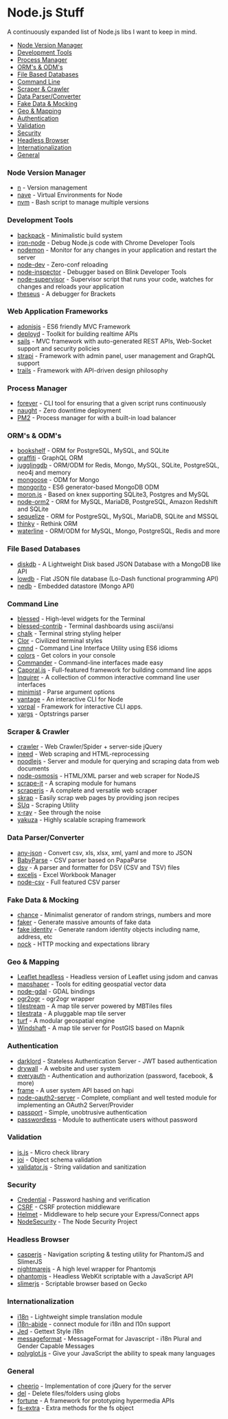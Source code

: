 Node.js Stuff
=============

A continuously expanded list of Node.js libs I want to keep in mind.

* [Node Version Manager](#node-version-manager)
* [Development Tools](#development-tools)
* [Process Manager](#process-manager)
* [ORM's & ODM's](#orms--odms)
* [File Based Databases](#file-based-databases)
* [Command Line](#command-line)
* [Scraper & Crawler](#scraper--crawler)
* [Data Parser/Converter](#data-parserconverter)
* [Fake Data & Mocking](#fake-data--mocking)
* [Geo & Mapping](#geo--mapping)
* [Authentication](#authentication)
* [Validation](#validation)
* [Security](#security)
* [Headless Browser](#headless-browser)
* [Internationalization](#internationalization)
* [General](#general)

### Node Version Manager
- [n](https://github.com/tj/n) - Version management
- [nave](https://github.com/isaacs/nave) - Virtual Environments for Node
- [nvm](https://github.com/creationix/nvm) - Bash script to manage multiple versions

### Development Tools
- [backpack](https://github.com/palmerhq/backpack) - Minimalistic build system
- [iron-node](http://s-a.github.io/iron-node/index.html) - Debug Node.js code with Chrome Developer Tools
- [nodemon](https://github.com/remy/nodemon) - Monitor for any changes in your application and restart the server
- [node-dev](https://github.com/fgnass/node-dev) - Zero-conf reloading
- [node-inspector](https://github.com/node-inspector/node-inspector) - Debugger based on Blink Developer Tools
- [node-supervisor](https://github.com/isaacs/node-supervisor) - Supervisor script that runs your code, watches for changes and reloads your application
- [theseus](https://github.com/adobe-research/theseus) - A debugger for Brackets

### Web Application Frameworks
- [adonisjs](http://www.adonisjs.com/) - ES6 friendly MVC Framework
- [deployd](http://deployd.com/) - Toolkit for building realtime APIs
- [sails](http://sailsjs.org/) - MVC framework with auto-generated REST APIs, Web-Socket support and security policies
- [strapi](http://strapi.io/) - Framework with admin panel, user management and GraphQL support
- [trails](https://github.com/trailsjs/trails) - Framework with API-driven design philosophy

### Process Manager
- [forever](https://github.com/foreverjs/forever) - CLI tool for ensuring that a given script runs continuously
- [naught](https://github.com/andrewrk/naught) - Zero downtime deployment
- [PM2](https://github.com/Unitech/pm2) - Process manager for with a built-in load balancer

### ORM's & ODM's
- [bookshelf](http://bookshelfjs.org/) - ORM for PostgreSQL, MySQL, and SQLite
- [graffiti](https://github.com/RisingStack/graffiti) - GraphQL ORM
- [jugglingdb](https://github.com/1602/jugglingdb) - ORM/ODM for Redis, Mongo, MySQL, SQLite, PostgreSQL, neo4j and memory
- [mongoose](http://mongoosejs.com/) - ODM for Mongo
- [mongorito](https://github.com/vdemedes/mongorito) - ES6 generator-based MongoDB ODM
- [moron.js](https://github.com/Vincit/moron.js) - Based on knex supporting SQLite3, Postgres and MySQL
- [node-orm2](https://github.com/dresende/node-orm2) - ORM for MySQL, MariaDB, PostgreSQL, Amazon Redshift and SQLite
- [sequelize](http://docs.sequelizejs.com/en/latest/) - ORM for PostgreSQL, MySQL, MariaDB, SQLite and MSSQL
- [thinky](https://github.com/neumino/thinky) - Rethink ORM
- [waterline](https://github.com/balderdashy/waterline) - ORM/ODM for MySQL, Mongo, PostgreSQL, Redis and more

### File Based Databases
- [diskdb](https://github.com/arvindr21/diskDB) - A Lightweight Disk based JSON Database with a MongoDB like API
- [lowdb](https://github.com/typicode/lowdb) - Flat JSON file database (Lo-Dash functional programming API)
- [nedb](https://github.com/louischatriot/nedb) - Embedded datastore (Mongo API)

### Command Line
- [blessed](https://github.com/chjj/blessed) - High-level widgets for the Terminal
- [blessed-contrib](https://github.com/yaronn/blessed-contrib) - Terminal dashboards using ascii/ansi
- [chalk](https://github.com/sindresorhus/chalk) - Terminal string styling helper
- [Clor](https://github.com/bucaran/clor) - Civilized terminal styles
- [cmnd](https://github.com/keithwhor/cmnd) - Command Line Interface Utility using ES6 idioms
- [colors](https://github.com/marak/colors.js/) - Get colors in your console
- [Commander](https://github.com/visionmedia/commander.js) - Command-line interfaces made easy
- [Caporal.js](https://github.com/mattallty/Caporal.js) - Full-featured framework for building command line apps
- [Inquirer](https://github.com/SBoudrias/Inquirer.js) - A collection of common interactive command line user interfaces
- [minimist](https://github.com/substack/minimist) - Parse argument options
- [vantage](https://github.com/dthree/vantage) - An interactive CLI for Node
- [vorpal](https://github.com/dthree/vorpal) - Framework for interactive CLI apps.
- [yargs](https://github.com/bcoe/yargs) - Optstrings parser

### Scraper & Crawler
- [crawler](https://github.com/sylvinus/node-crawler) - Web Crawler/Spider + server-side jQuery
- [ineed](https://github.com/inikulin/ineed) - Web scraping and HTML-reprocessing
- [noodlejs](http://noodlejs.com/) - Server and module for querying and scraping data from web documents
- [node-osmosis](https://github.com/rc0x03/node-osmosis) - HTML/XML parser and web scraper for NodeJS
- [scrape-it](https://github.com/IonicaBizau/scrape-it) - A scraping module for humans
- [scraperjs](https://github.com/ruipgil/scraperjs) - A complete and versatile web scraper
- [skrap](https://github.com/nickdima/skrap) - Easily scrap web pages by providing json recipes
- [SUq](https://github.com/MattMcFarland/SUq) - Scraping Utility
- [x-ray](https://github.com/lapwinglabs/x-ray) - See through the <html> noise
- [yakuza](https://github.com/Narzerus/yakuza) - Highly scalable scraping framework

### Data Parser/Converter
- [any-json](https://github.com/laktak/any-json) - Convert csv, xls, xlsx, xml, yaml and more to JSON
- [BabyParse](https://github.com/Rich-Harris/BabyParse) - CSV parser based on PapaParse
- [dsv](https://github.com/mbostock/dsv) - A parser and formatter for DSV (CSV and TSV) files
- [exceljs](https://github.com/guyonroche/exceljs) - Excel Workbook Manager
- [node-csv](https://github.com/wdavidw/node-csv) - Full featured CSV parser

### Fake Data & Mocking
- [chance](http://chancejs.com) - Minimalist generator of random strings, numbers and more
- [faker](https://github.com/marak/Faker.js/) - Generate massive amounts of fake data
- [fake identity](https://github.com/travishorn/fake-identity) - Generate random identity objects including name, address, etc
- [nock](https://github.com/pgte/nock) - HTTP mocking and expectations library

### Geo & Mapping
- [Leaflet headless](https://github.com/jieter/leaflet-headless) - Headless version of Leaflet using jsdom and canvas
- [mapshaper](https://github.com/mbloch/mapshaper) - Tools for editing geospatial vector data
- [node-gdal](https://github.com/naturalatlas/node-gdal) - GDAL bindings
- [ogr2ogr](https://github.com/wavded/ogr2ogr) - ogr2ogr wrapper
- [tilestream](https://github.com/mapbox/tilestream) - A map tile server powered by MBTiles files
- [tilestrata](https://github.com/naturalatlas/tilestrata) - A pluggable map tile server
- [turf](https://github.com/Turfjs/turf) - A modular geospatial engine
- [Windshaft](https://github.com/CartoDB/Windshaft) - A map tile server for PostGIS based on Mapnik

### Authentication
- [darklord](https://github.com/GrumpyWizards/DarkLord) - Stateless Authentication Server - JWT based authentication
- [drywall](https://github.com/jedireza/drywall/) - A website and user system
- [everyauth](https://github.com/bnoguchi/everyauth) - Authentication and authorization (password, facebook, & more)
- [frame](https://github.com/jedireza/frame) - A user system API based on hapi
- [node-oauth2-server](https://github.com/thomseddon/node-oauth2-server) - Complete, compliant and well tested module for implementing an OAuth2 Server/Provider
- [passport](https://github.com/jaredhanson/passport) - Simple, unobtrusive authentication
- [passwordless](https://github.com/florianheinemann/passwordless) - Module to authenticate users without password

### Validation
- [is.js](https://github.com/arasatasaygin/is.js) - Micro check library
- [joi](https://github.com/hapijs/joi) - Object schema validation
- [validator.js](https://github.com/chriso/validator.js) - String validation and sanitization

### Security
- [Credential](https://github.com/ericelliott/credential) - Password hashing and verification
- [CSRF](http://www.senchalabs.org/connect/csrf.html) - CSRF protection middleware
- [Helmet](https://github.com/helmetjs/helmet) - Middleware to help secure your Express/Connect apps
- [NodeSecurity](https://github.com/nodesecurity) - The Node Security Project

### Headless Browser
- [casperjs](http://casperjs.org/) - Navigation scripting & testing utility for PhantomJS and SlimerJS
- [nightmarejs](http://www.nightmarejs.org/) - A high level wrapper for Phantomjs
- [phantomjs](http://phantomjs.org/) - Headless WebKit scriptable with a JavaScript API
- [slimerjs](http://slimerjs.org/) - Scriptable browser based on Gecko

### Internationalization
- [i18n](https://github.com/mashpie/i18n-node) - Lightweight simple translation module
- [i18n-abide](https://github.com/mozilla/i18n-abide) - connect module for i18n and l10n support
- [Jed](https://github.com/SlexAxton/Jed) - Gettext Style i18n
- [messageformat](https://github.com/SlexAxton/messageformat.js) - MessageFormat for Javascript - i18n Plural and Gender Capable Messages
- [polyglot.js](https://github.com/airbnb/polyglot.js) - Give your JavaScript the ability to speak many languages

### General
- [cheerio](https://github.com/cheeriojs/cheerio) - Implementation of core jQuery for the server
- [del](https://github.com/sindresorhus/del) - Delete files/folders using globs
- [fortune](http://fortunejs.com) - A framework for prototyping hypermedia APIs
- [fs-extra](https://github.com/jprichardson/node-fs-extra) - Extra methods for the fs object
